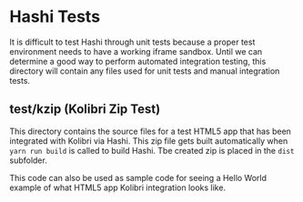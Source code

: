 Hashi Tests
============

It is difficult to test Hashi through unit tests because a proper
test environment needs to have a working iframe sandbox. Until we
can determine a good way to perform automated integration testing, this
directory will contain any files used for unit tests and manual integration tests.

test/kzip (Kolibri Zip Test)
----------
This directory contains the source files for a test HTML5 app
that has been integrated with Kolibri via Hashi. This zip file
gets built automatically when `yarn run build` is called to build
Hashi. Tbe created zip is placed in the `dist` subfolder.

This code can also be used as sample code for seeing a Hello World
example of what HTML5 app Kolibri integration looks like.
